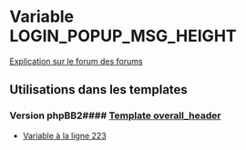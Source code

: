 # Variable LOGIN_POPUP_MSG_HEIGHT
[Explication sur le forum des forums](http://forum.forumactif.com/t294113-listing-des-variables#LOGIN_POPUP_MSG_HEIGHT)
## Utilisations dans les templates
### Version phpBB2#### [Template overall_header](subsilver/overall_header.md)
* [Variable à la ligne 223](../subsilver/overall_header.tpl#L223)